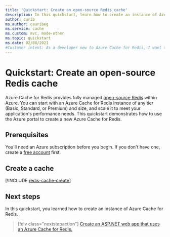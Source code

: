 ```yaml
---
title: 'Quickstart: Create an open-source Redis cache'
description: In this quickstart, learn how to create an instance of Azure Cache for Redis in Basic, Standard, or Premium tier
author: curib
ms.author: cauribeg
ms.service: cache
ms.custom: mvc, mode-other
ms.topic: quickstart
ms.date: 02/08/2021
#Customer intent: As a developer new to Azure Cache for Redis, I want to create an instance of Azure Cache for Redis Enterprise tier.
---
```

# Quickstart: Create an open-source Redis cache

Azure Cache for Redis provides fully managed [open-source Redis](https://redis.io/) within Azure. You can start with an Azure Cache for Redis instance of any tier (Basic, Standard, or Premium) and size, and scale it to meet your application's performance needs. This quickstart demonstrates how to use the Azure portal to create a new Azure Cache for Redis.

## Prerequisites

You'll need an Azure subscription before you begin. If you don't have one, create a [free account](https://azure.microsoft.com/free/) first.

## Create a cache

[!INCLUDE [redis-cache-create](includes/redis-cache-create.md)]

## Next steps

In this quickstart, you learned how to create an instance of Azure Cache for Redis.

> [!div class="nextstepaction"]
> [Create an ASP.NET web app that uses an Azure Cache for Redis.](./cache-web-app-howto.md)
